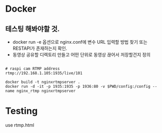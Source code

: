 # Docker
## 테스팅 해봐야할 것.
- docker run -e 옵션으로 nginx.conf에 변수 URL 입력할 방법 찾기 또는 RESTAPI가 존재하는지 확인.
- 동영상 공유할 디렉토리 만들고 어떤 단위로 동영상 끊어서 저장할건지 정의

<pre><code>
# raspi cam RTMP address
rtmp://192.168.1.105:1935/live/101

docker build -t nginxrtmpserver .
docker run -d -it -p 1935:1935 -p 1936:80 -v $PWD/config:/config --name nginx_rtmp nginxrtmpserver
</code></pre>


# Testing
use rtmp.html

